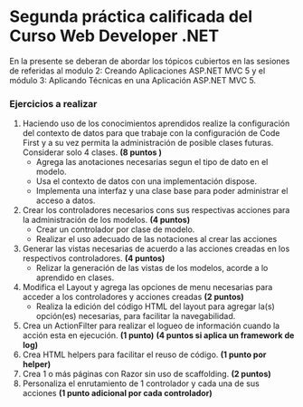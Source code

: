 # Segunda práctica calificada del Curso Web Developer .NET
En la presente se deberan de abordar los tópicos cubiertos en las sesiones de referidas al modulo 2: Creando Aplicaciones ASP.NET MVC 5 y el módulo 3: Aplicando Técnicas en una Aplicación ASP.NET MVC 5.

### Ejercicios a realizar
1. Haciendo uso de los conocimientos aprendidos realize la configuración del contexto de datos para que trabaje con la configuración de Code First y a su vez permita la administración de posible clases futuras. Considerar solo 4 clases.
**(8 puntos )** 
   - Agrega las anotaciones necesarias segun el tipo de dato en el modelo.
   - Usa el contexto de datos con una implementación dispose.
   - Implementa una interfaz y una clase base para poder administrar el acceso a datos.
2. Crear los controladores necesarios cons sus respectivas acciones para la administración de los modelos. **(4 puntos)**
   - Crear un controlador por clase de modelo.
   - Realizar el uso adecuado de las notaciones al crear las acciones
3. Generar las vistas necesarias de acuerdo a las acciones creadas en los respectivos controladores. **(4 puntos)**
   - Relizar la generación de las vistas de los modelos, acorde a lo aprendido en clases.
4. Modifica el Layout y agrega las opciones de menu necesarias para acceder a los controladores y acciones creadas **(2 puntos)**
   - Realiza la edición del código HTML del layout para agregar la(s) opción(es) necesarias, para facilitar la navegabilidad.
5. Crea un ActionFilter para realizar el logueo de información cuando la acción esta en ejecución. **(1 punto)** **(4 puntos si aplica un framework de log)**
6. Crea HTML helpers para facilitar el reuso de código. **(1 punto por helper)**
7. Crea 1 o más páginas con Razor sin uso de scaffolding. **(2 puntos)**
8. Personaliza el enrutamiento de 1 controlador y cada una de sus acciones **(1 punto adicional por cada controlador)**
